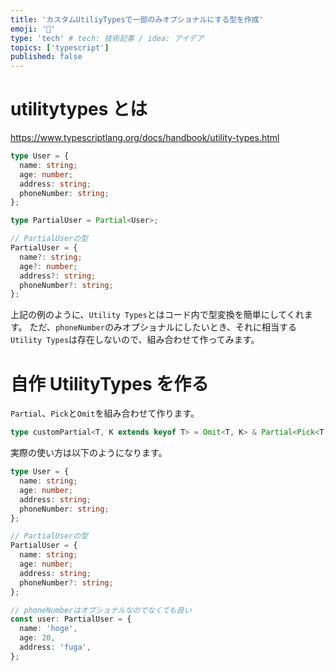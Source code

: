 ```yaml
---
title: 'カスタムUtiliyTypesで一部のみオプショナルにする型を作成'
emoji: '🦍'
type: 'tech' # tech: 技術記事 / idea: アイデア
topics: ['typescript']
published: false
---
```


# utilitytypes とは

https://www.typescriptlang.org/docs/handbook/utility-types.html

```ts
type User = {
  name: string;
  age: number;
  address: string;
  phoneNumber: string;
};

type PartialUser = Partial<User>;

// PartialUserの型
PartialUser = {
  name?: string;
  age?: number;
  address?: string;
  phoneNumber?: string;
};
```

上記の例のように、`Utility Types`とはコード内で型変換を簡単にしてくれます。
ただ、`phoneNumber`のみオプショナルにしたいとき、それに相当する`Utility Types`は存在しないので、組み合わせて作ってみます。

# 自作 UtilityTypes を作る

`Partial`、`Pick`と`Omit`を組み合わせて作ります。

```ts
type customPartial<T, K extends keyof T> = Omit<T, K> & Partial<Pick<T, K>>;
```

実際の使い方は以下のようになります。

```ts
type User = {
  name: string;
  age: number;
  address: string;
  phoneNumber: string;
};

// PartialUserの型
PartialUser = {
  name: string;
  age: number;
  address: string;
  phoneNumber?: string;
};

// phoneNumberはオプショナルなのでなくても良い
const user: PartialUser = {
  name: 'hoge',
  age: 20,
  address: 'fuga',
};
```
